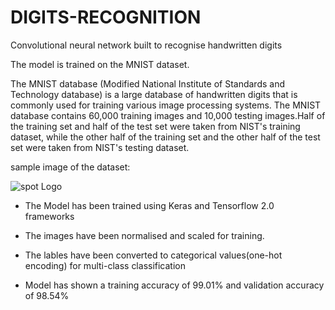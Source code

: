 # DIGITS-RECOGNITION
Convolutional neural network built to recognise handwritten digits

The model is trained on the MNIST dataset.

The MNIST database (Modified National Institute of Standards and Technology database) is a large database of handwritten digits that is commonly used for training various image processing systems.
The MNIST database contains 60,000 training images and 10,000 testing images.Half of the training set and half of the test set were taken from NIST's training dataset, while the other half of the training set and the other half of the test set were taken from NIST's testing dataset.

sample image of the dataset:

![spot Logo](https://upload.wikimedia.org/wikipedia/commons/2/27/MnistExamples.png)

* The Model has been trained using Keras and Tensorflow 2.0 frameworks

* The images have been normalised and scaled for training.

* The lables have been converted to categorical values(one-hot encoding) for multi-class classification

* Model has shown a training accuracy of 99.01% and validation accuracy of 98.54%
